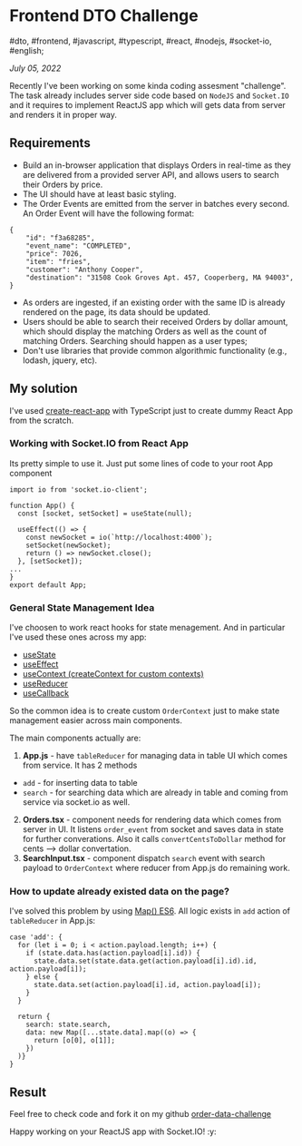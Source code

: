 # Frontend DTO Challenge

#dto, #frontend, #javascript, #typescript, #react, #nodejs, #socket-io, #english;

_July 05, 2022_

Recently I've been working on some kinda coding assesment "challenge". The task already includes server side code based on `NodeJS` and `Socket.IO` and it requires to implement ReactJS app which will gets data from server and renders it in proper way.

## Requirements

* Build an in-browser application that displays Orders in real-time as they are delivered from a provided
server API, and allows users to search their Orders by price.
* The UI should have at least basic styling.
* The Order Events are emitted from the server in batches every second. An Order Event will have the following format:
```
{
    "id": "f3a68285", 
    "event_name": "COMPLETED", 
    "price": 7026,
    "item": "fries",
    "customer": "Anthony Cooper",
    "destination": "31508 Cook Groves Apt. 457, Cooperberg, MA 94003",
}
```
* As orders are ingested, if an existing order with the same ID is already rendered on the page, its data
should be updated.
* Users should be able to search their received Orders by dollar amount, which should display the
matching Orders as well as the count of matching Orders. Searching should happen as a user types;
* Don't use libraries that provide common algorithmic functionality (e.g., lodash, jquery, etc).

## My solution

I've used [create-react-app](https://create-react-app.dev/docs/adding-typescript/) with TypeScript just to create dummy React App from the scratch.

### Working with Socket.IO from React App

Its pretty simple to use it. Just put some lines of code to your root App component

```
import io from 'socket.io-client';

function App() {
  const [socket, setSocket] = useState(null);

  useEffect(() => {
    const newSocket = io(`http://localhost:4000`);
    setSocket(newSocket);
    return () => newSocket.close();
  }, [setSocket]);
...
}
export default App;

```

### General State Management Idea

I've choosen to work react hooks for state menagement. And in particular I've used these ones across my app:

* [useState](https://reactjs.org/docs/hooks-reference.html#useState)
* [useEffect](https://reactjs.org/docs/hooks-reference.html#useeffect)
* [useContext (createContext for custom contexts)](https://reactjs.org/docs/hooks-reference.html#usecontext)
* [useReducer](https://reactjs.org/docs/hooks-reference.html#usereducer)
* [useCallback](https://reactjs.org/docs/hooks-reference.html#usecallback)

So the common idea is to create custom `OrderContext` just to make state management easier across main components.

The main components actually are:

1. **App.js** - have `tableReducer` for managing data in table UI which comes from service. It has 2 methods
  - `add` - for inserting data to table
  - `search` - for searching data which are already in table and coming from service via socket.io as well.
2. **Orders.tsx** - component needs for rendering data which comes from server in UI. It listens `order_event` from socket and saves data in state for further converations. Also it calls `convertCentsToDollar` method for cents --> dollar convertation. 
3. **SearchInput.tsx** - component dispatch `search` event with search payload to `OrderContext` where reducer from App.js do remaining work.

### How to update already existed data on the page?

I've solved this problem by using [Map() ES6](https://developer.mozilla.org/en-US/docs/Web/JavaScript/Reference/Global_Objects/Map). All logic exists in `add` action of `tableReducer` in App.js:

```
case 'add': {
  for (let i = 0; i < action.payload.length; i++) {
    if (state.data.has(action.payload[i].id)) {
      state.data.set(state.data.get(action.payload[i].id).id, action.payload[i]);
    } else {
      state.data.set(action.payload[i].id, action.payload[i]);
    }
  }

  return {
    search: state.search,
    data: new Map([...state.data].map((o) => {
      return [o[0], o[1]];
    })
  )}
}
```

## Result

Feel free to check code and fork it on my github [order-data-challenge](https://github.com/greybax/order-data-challenge)

Happy working on your ReactJS app with Socket.IO! :y:
